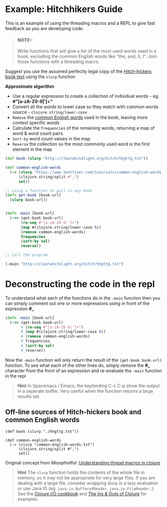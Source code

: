 # Example: Hitchhikers Guide

This is an example of using the threading macros and  a REPL to give fast feedback as you are developing code.

> #### NOTE::
> Write functions that will give a list of the most used words used in a book, excluding the common English words like "the, and, it, I".  Join those functions with a threading macro.

Suggest you use the assumed perfectly legal copy of the [Hitch-hickers book text](http://clearwhitelight.org/hitch/hhgttg.txt) using the `slurp` function


**Approximate algorithm**
* Use a regular expression to create a collection of individual words - eg. **#"[a-zA-Z0-9|']+"**
* Convert all the words to lower case so they match with common words source - `clojure.string/lower-case`
* `Remove` the [common English words](https://www.textfixer.com/tutorials/common-english-words.txt) used in the book, leaving more context specific words
* Calculate the `frequencies` of the remaining words, returning a map of word & word count pairs
* `Sort-by` word count values in the map
* `Reverse` the collection so the most commonly used word is the first element in the map


<!--sec data-title="Reveal answer" data-id="answer001" data-collapse=true ces-->

```clojure
(def book (slurp "http://clearwhitelight.org/hitch/hhgttg.txt"))

(def common-english-words
  (-> (slurp "https://www.textfixer.com/tutorials/common-english-words.txt")
      (clojure.string/split #",")
      set))

;; using a function to pull in any book
(defn get-book [book-url]
  (slurp book-url))


(defn -main [book-url]
  (->> (get-book book-url)
       (re-seq #"[a-zA-Z0-9|']+")
       (map #(clojure.string/lower-case %))
       (remove common-english-words)
       frequencies
       (sort-by val)
       reverse))

;; Call the program

(-main "http://clearwhitelight.org/hitch/hhgttg.txt")
```

# Deconstructing the code in the repl

To understand what each of the functions do in the `-main` function then you can simply comment out one or more expressions using in front of the expression **#_**

```clojure
(defn -main [book-url]
  (->> (get-book book-url)
       #_(re-seq #"[a-zA-Z0-9|']+")
       #_(map #(clojure.string/lower-case %))
       #_(remove common-english-words)
       #_frequencies
       #_(sort-by val)
       #_reverse))

```

Now the `-main` function will only return the result of the `(get-book book-url)` function.  To see what each of the other lines do, simply remove the **#_** character from the front of an expression and re-evaluate the `-main` function in the repl

> **Hint** In Spacemacs / Emacs, the keybinding C-c C-p show the output in a seperate buffer.  Very useful when the function returns a large results set.


## Off-line sources of Hitch-hickers book and common English words

```
(def book (slurp "./hhgttg.txt"))

(def common-english-words
  (-> (slurp "common-english-words.txt")
      (clojure.string/split #",")
      set))
```

Original concept from Misophistful: [Understanding thread macros in clojure](https://www.youtube.com/watch?v=qxE5wDbt964)


> **Hint** The `slurp` function holds the contents of the whole file in memory, so it may not be appropriate for very large files.  If you are dealing with a large file, consider wrapping slurp in a lazy evaluation or use Java IO (eg. `java.io.BufferedReader`, `java.io.FileReader.`).  See the [Clojure I/O cookbook](https://nakkaya.com/2010/06/15/clojure-io-cookbook/) and [The Ins & Outs of Clojure](http://blog.isaachodes.io/p/clojure-io-p1/) for examples.

<!--endsec-->
